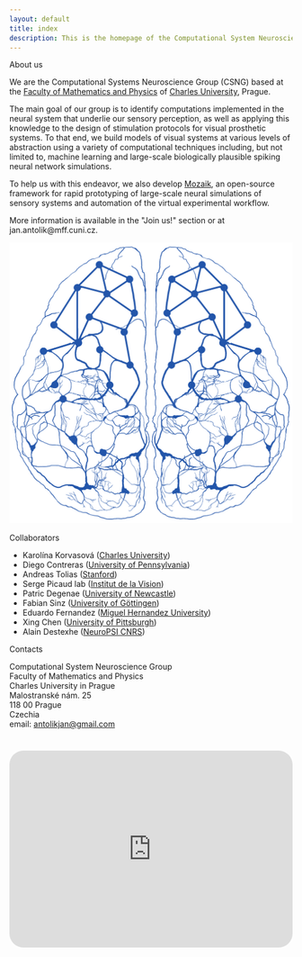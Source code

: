 ```yaml
---
layout: default
title: index
description: This is the homepage of the Computational System Neuroscience Group at the Faculty of Mathematics and Physics of Charles University, Prague. Here you can find our information about our research projects, software, publications, and project proposals.
---
```



<div class="flex-container">
  <div class="introduction">
  <p class="intro-text">About us</p>
    <p>
      We are the Computational Systems Neuroscience Group (CSNG) based at the 
      <a href="https://www.mff.cuni.cz/">Faculty of Mathematics and Physics</a> of 
      <a href="https://cuni.cz">Charles University</a>, Prague.
    </p>
    <p>
      The main goal of our group is to identify computations implemented in the neural system that underlie our sensory perception, as well as applying this knowledge to the design of stimulation protocols for visual prosthetic systems. To that end, we build models of visual systems at various levels of abstraction using a variety of computational techniques including, but not limited to, machine learning and large-scale biologically plausible spiking neural network simulations.
    </p>
    <p>
      To help us with this endeavor, we also develop <a href="/software.html">Mozaik</a>, an open-source framework for rapid prototyping of large-scale neural simulations of sensory systems and automation of the virtual experimental workflow.
    </p>
    More information is available in the "Join us!" section or at jan.antolik@mff.cuni.cz.
    </p>
    </div>
      <div class="group_logo">
    <img class="brain_logo" src="./assets/img/blue2255A.png" alt="CSNG Brain Logo">
  </div>
<div class="info-container">
  <div class="collaboration">
    <p class="intro-text">Collaborators</p>
    <ul>
      <li>Karolína Korvasová (<a href="https://neam.mff.cuni.cz/">Charles University</a>) </li>
      <li>Diego Contreras (<a href="https://www.med.upenn.edu/apps/faculty/index.php/g275/p16954">University of Pennsylvania</a>) </li>
      <li>Andreas Tolias (<a href="https://toliaslab.org/">Stanford</a>)</li>
      <li>Serge Picaud lab (<a href="https://www.institut-vision.org/index.php/en/researchers/serge-picaud">Institut de la Vision</a>)</li>
      <li>Patric Degenae (<a href="https://www.ncl.ac.uk/engineering/staff/profile/patrickdegenaar.html">University of Newcastle</a>)</li>
      <li>Fabian Sinz (<a href="https://sinzlab.org/">University of Göttingen</a>)</li>
      <li>Eduardo Fernandez (<a href="https://nbio.umh.es/perfil-del-grupo/personal/eduardo-fernandez-jover/">Miguel Hernandez University</a>)</li>
      <li>Xing Chen (<a href="https://ophthalmology.pitt.edu/people/xing-chen-phd">University of Pittsburgh</a>)</li>
      <li>Alain Destexhe (<a href="https://neuropsi.cnrs.fr/en/departments/icn/group-leader-alain-destexhe/">NeuroPSI CNRS</a>)</li>
    </ul>
  </div>
  <div class="contacts">
    <p class="intro-text">Contacts</p>
    <p>
      Computational System Neuroscience Group <br>
      Faculty of Mathematics and Physics<br>
      Charles University in Prague<br>
      Malostranské nám. 25<br>
      118 00 Prague<br>
      Czechia<br>
      email: <a href="mailto:antolikjan@gmail.com">antolikjan@gmail.com</a>
    </p>
  </div>
</div>
    <div class="map">
        <iframe src="https://maps.google.com/maps?width=100%25&amp;height=600&amp;hl=en&amp;q=+(Univerzita%20Karlova,%20Matematicko-fyzik%C3%A1ln%C3%AD%20fakulta,%20Informatick%C3%A1%20sekce)&amp;t=&amp;z=14&amp;ie=UTF8&amp;iwloc=B&amp;output=embed" height="450" style="border-radius:25px;border:0;width: 100%;height: 350px; margin-top:25px;" allowfullscreen="" loading="lazy"></iframe>
    </div>
